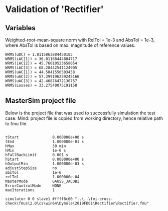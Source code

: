 # Validation of 'Rectifier'

## Variables
Weighted-root-mean-square norm with RelTol = 1e-3 and AbsTol = 1e-3, where
AbsTol is based on max. magnitude of reference values.

```
WRMS(uDC) = 1.8115863884450185
WRMS(iAC[1]) = 36.01168444804717
WRMS(iAC[2]) = 45.76010523658054
WRMS(iAC[3]) = 68.28442541124905
WRMS(uAC[1]) = 44.5041556503458
WRMS(uAC[2]) = 57.399196259245166
WRMS(uAC[3]) = 42.46876472130757
WRMS(Losses) = 33.27540075191158
```

## MasterSim project file

Below is the project file that was used to successfully simulation the test case.
Mind: project file is copied from working directory, hence relative path to fmu file.

```

tStart               0.000000e+00 s
tEnd                 1.000000e-01 s
hMax                 30 min
hMin                 1e-6 s
hFallBackLimit       0.001 s
hStart               0.000000e+00 s
hOutputMin           1.000000e-03 s
adjustStepSize       no
absTol               1e-6
relTol               1.000000e-04
MasterMode           GAUSS_JACOBI
ErrorControlMode     NONE
maxIterations        1

simulator 0 0 slave1 #ffff8c00 "..\..\fmi-cross-check\fmus\2.0\cs\win64\Dymola\2019FD01\Rectifier\Rectifier.fmu"


```

